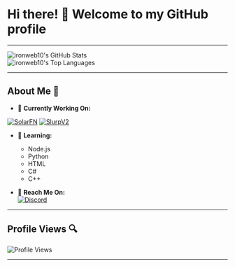 # Hi there! 👋 Welcome to my GitHub profile

---

![ironweb10's GitHub Stats](https://github-readme-stats.vercel.app/api?username=ironweb10&theme=highcontrast&show_icons=true&hide_border=true&count_private=false)  
![ironweb10's Top Languages](https://github-readme-stats.vercel.app/api/top-langs/?username=ironweb10&theme=highcontrast&show_icons=true&hide_border=true&layout=compact)

---

## About Me 🚀

- 🔭 **Currently Working On:**

[![SolarFN](https://cdn.discordapp.com/avatars/1142920642111488163/a3d98ba42a56e60d39a236c564162354.webp?size=48)](https://dsc.gg/solarfnv2)  [![SlurpV2](https://cdn.discordapp.com/avatars/1136992916481523733/6290a11850aedb4a9481afbf9304b821.png?size=48)](https://discord.com/oauth2/authorize?client_id=1136992916481523733)


- 🌱 **Learning:**  
  - Node.js  
  - Python  
  - HTML  
  - C#  
  - C++

- 💬 **Reach Me On:**  
  [![Discord](https://img.shields.io/badge/Discord-7289DA?style=for-the-badge&logo=discord&logoColor=white)](https://dsc.gg/iron-web10)


---

## Profile Views 🔍
![Profile Views](https://komarev.com/ghpvc/?username=ironweb10)

---
